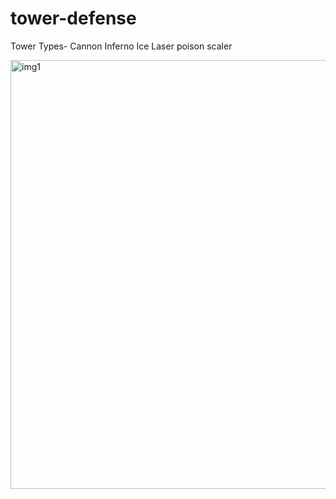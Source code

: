 # tower-defense

Tower Types-
  Cannon
  Inferno
  Ice
  Laser
  poison
  scaler

<img width="686" alt="img1" src="https://user-images.githubusercontent.com/34639761/139568949-37d82224-8275-47a5-b53a-ac6a7bd088f7.PNG">
